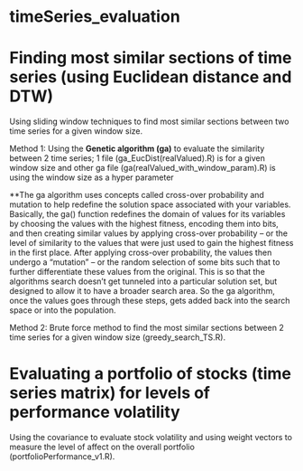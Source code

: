 # timeSeries_evaluation

# Finding most similar sections of time series (using Euclidean distance and DTW)
Using sliding window techniques to find most similar sections between two time series for a given window size.

Method 1: Using the **Genetic algorithm (ga)** to evaluate the similarity between 2 time series; 1 file (ga_EucDist(realValued).R) is for a given window size and other ga file (ga(realValued_with_window_param).R) is using the window size as a hyper parameter 

**The ga algorithm uses concepts called cross-over probability and mutation to help redefine the solution space associated with your variables.  Basically, the ga() function redefines the domain of values for its variables by choosing the values with the highest fitness, encoding them into bits, and then creating similar values by applying cross-over probability – or the level of similarity to the values that were just used to gain the highest fitness in the first place.  After applying cross-over probability, the values then undergo a “mutation” – or the random selection of some bits such that to further differentiate these values from the original.  This is so that the algorithms search doesn’t get tunneled into a particular solution set, but designed to allow it to have a broader search area.  So the ga algorithm, once the values goes through these steps, gets added back into the search space or into the population. 

Method 2: Brute force method to find the most similar sections between 2 time series for a given window size (greedy_search_TS.R).  


# Evaluating a portfolio of stocks (time series matrix) for levels of performance volatility
Using the covariance to evaluate stock volatility and using weight vectors to measure the level of affect on the overall portfolio (portfolioPerformance_v1.R).   

